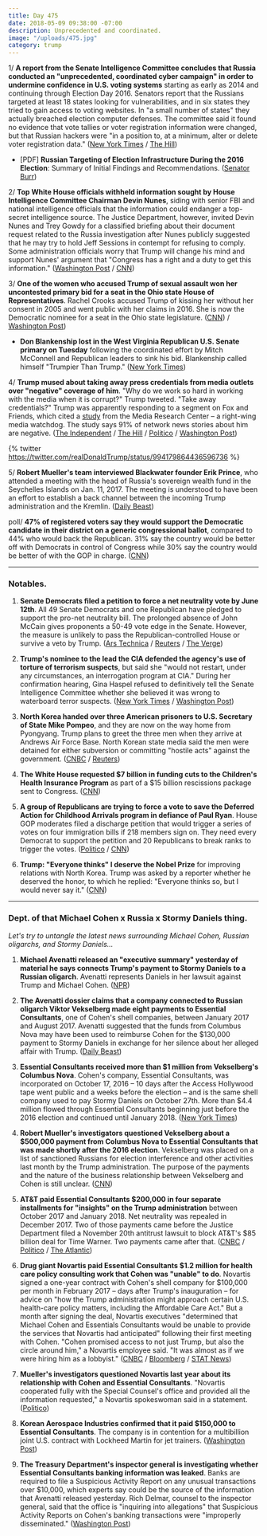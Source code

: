 ```yaml
---
title: Day 475
date: 2018-05-09 09:38:00 -07:00
description: Unprecedented and coordinated.
image: "/uploads/475.jpg"
category: trump
---
```


1/ **A report from the Senate Intelligence Committee concludes that Russia conducted an "unprecedented, coordinated cyber campaign" in order to undermine confidence in U.S. voting systems** starting as early as 2014 and continuing through Election Day 2016. Senators report that the Russians targeted at least 18 states looking for vulnerabilities, and in six states they tried to gain access to voting websites. In "a small number of states" they actually breached election computer defenses. The committee said it found no evidence that vote tallies or voter registration information were changed, but that Russian hackers were "in a position to, at a minimum, alter or delete voter registration data." ([New York Times](https://www.nytimes.com/2018/05/08/us/politics/russia-2016-election-hackers.html) / [The Hill](http://thehill.com/policy/cybersecurity/386833-senate-intel-report-says-russia-waged-unprecedented-cyber-campaign))

* \[PDF\] **Russian Targeting of Election Infrastructure During the 2016 Election**: Summary of Initial Findings and Recommendations. ([Senator Burr](https://www.burr.senate.gov/imo/media/doc/RussRptInstlmt1-%20ElecSec%20Findings,Recs2.pdf))

2/ **Top White House officials withheld information sought by House Intelligence Committee Chairman Devin Nunes**, siding with senior FBI and national intelligence officials that the information could endanger a top-secret intelligence source. The Justice Department, however, invited Devin Nunes and Trey Gowdy for a classified briefing about their document request related to the Russia investigation after Nunes publicly suggested that he may try to hold Jeff Sessions in contempt for refusing to comply. Some administration officials worry that Trump will change his mind and support Nunes' argument that "Congress has a right and a duty to get this information."  ([Washington Post](https://www.washingtonpost.com/politics/risk-to-intelligence-source-who-aided-russia-investigation-at-center-of-latest-showdown-between-nunes-and-justice-dept/2018/05/08/d6fb66f8-5223-11e8-abd8-265bd07a9859_story.html?noredirect=on&utm_term=.9a5e5ca0ab71) / [CNN](https://www.cnn.com/2018/05/09/politics/devin-nunes-classified-briefing-justice-department/index.html))

3/ **One of the women who accused Trump of sexual assault won her uncontested primary bid for a seat in the Ohio state House of Representatives**. Rachel Crooks accused Trump of kissing her without her consent in 2005 and went public with her claims in 2016. She is now the Democratic nominee for a seat in the Ohio state legislature. ([CNN](https://www.cnn.com/2018/05/08/politics/rachel-crooks-ohio/index.html)) / [Washington Post](https://www.washingtonpost.com/news/politics/wp/2018/05/08/rachel-crooks-who-accused-trump-of-sexually-assaulting-her-wins-uncontested-ohio-house-primary/))

* **Don Blankenship lost in the West Virginia Republican U.S. Senate primary on Tuesday** following the coordinated effort by Mitch McConnell and Republican leaders to sink his bid. Blankenship called himself "Trumpier Than Trump." ([New York Times](https://www.nytimes.com/2018/05/08/us/politics/blankenship-west-virginia.html))

4/ **Trump mused about taking away press credentials from media outlets over "negative" coverage of him**. "Why do we work so hard in working with the media when it is corrupt?" Trump tweeted. "Take away credentials?" Trump was apparently responding to a segment on Fox and Friends, which cited a [study](https://twitter.com/theMRC/status/993948062518267904) from the Media Research Center – a right-wing media watchdog. The study says 91% of network news stories about him are negative. ([The Independent](https://www.independent.co.uk/news/world/americas/us-politics/donald-trump-media-credentials-twitter-threat-negative-news-stories-fake-network-a8342901.html) / [The Hill](http://thehill.com/homenews/administration/386854-trump-threatens-to-remove-news-networks-press-credentials-over) / [Politico](https://www.politico.com/story/2018/05/09/trump-media-credentials-576798) / [Washington Post](https://www.washingtonpost.com/politics/trump-muses-about-yanking-news-media-credentials-in-response-to-negative-coverage/2018/05/09/746c2918-52a6-11e8-a551-5b648abe29ef_story.html))

{% twitter https://twitter.com/realDonaldTrump/status/994179864436596736 %}

5/ **Robert Mueller's team interviewed Blackwater founder Erik Prince**, who attended a meeting with the head of Russia's sovereign wealth fund in the Seychelles Islands on Jan. 11, 2017. The meeting is understood to have been an effort to establish a back channel between the incoming Trump administration and the Kremlin. ([Daily Beast](https://www.thedailybeast.com/special-counsel-muellers-team-questioned-blackwater-founder-erik-prince))

poll/ **47% of registered voters say they would support the Democratic candidate in their district on a generic congressional ballot**, compared to 44% who would back the Republican. 31% say the country would be better off with Democrats in control of Congress while 30% say the country would be better of with the GOP in charge. ([CNN](https://www.cnn.com/2018/05/09/politics/cnn-poll-generic-ballot-narrows/index.html))

---

### Notables.

1. **Senate Democrats filed a petition to force a net neutrality vote by June 12th**. All 49 Senate Democrats and one Republican have pledged to support the pro-net neutrality bill. The prolonged absence of John McCain gives proponents a 50-49 vote edge in the Senate. However, the measure is unlikely to pass the Republican-controlled House or survive a veto by Trump. ([Ars Technica](https://arstechnica.com/tech-policy/2018/05/senate-will-vote-on-killing-or-keeping-net-neutrality-rules-by-june-12/) / [Reuters](https://www.reuters.com/article/us-usa-internet/u-s-senate-to-vote-to-reinstate-open-internet-rules-idUSKBN1I9351) / [The Verge](https://www.theverge.com/2018/5/9/17333108/net-neutrality-congressional-review-act-cra-resolution-vote-senate))

2. **Trump's nominee to the lead the CIA defended the agency's use of torture of terrorism suspects**, but said she "would not restart, under any circumstances, an interrogation program at CIA." During her confirmation hearing, Gina Haspel refused to definitively tell the Senate Intelligence Committee whether she believed it was wrong to waterboard terror suspects. ([New York Times](https://www.nytimes.com/2018/05/09/us/politics/gina-haspel-cia-senate-confirmation-hearing.html) / [Washington Post](https://www.washingtonpost.com/world/national-security/gina-haspel-trumps-pick-to-lead-cia-to-pledge-she-wont-restart-interrogation-program/2018/05/08/ad746fb8-5323-11e8-abd8-265bd07a9859_story.html))

3. **North Korea handed over three American prisoners to U.S. Secretary of State Mike Pompeo**, and they are now on the way home from Pyongyang. Trump plans to greet the three men when they arrive at Andrews Air Force Base. North Korean state media said the men were detained for either subversion or committing "hostile acts" against the government. ([CNBC](https://www.cnbc.com/2018/05/09/trump-secretary-of-state-pompeo-heading-back-from-north-korea-with-3-released-prisoners.html) / [Reuters](https://www.reuters.com/article/us-northkorea-missiles/north-korea-releases-detained-americans-ahead-of-planned-trump-kim-summit-idUSKBN1IA08I))

4. **The White House requested $7 billion in funding cuts to the Children's Health Insurance Program** as part of a $15 billion rescissions package sent to Congress. ([CNN](https://www.cnn.com/2018/05/08/politics/white-house-chip-funding/index.html))

5. **A group of Republicans are trying to force a vote to save the Deferred Action for Childhood Arrivals program in defiance of Paul Ryan**. House GOP moderates filed a discharge petition that would trigger a series of votes on four immigration bills if 218 members sign on. They need every Democrat to support the petition and 20 Republicans to break ranks to trigger the votes. ([Politico](https://www.politico.com/story/2018/05/09/daca-congress-vote-republicans-577301) / [CNN](https://www.cnn.com/2018/05/09/politics/daca-house-republicans-discharge-petition-immigration/index.html))

6. **Trump: "Everyone thinks" I deserve the Nobel Prize** for improving relations with North Korea. Trump was asked by a reporter whether he deserved the honor, to which he replied: "Everyone thinks so, but I would never say it." ([CNN](https://www.cnn.com/2018/05/09/politics/trump-nobel-prize/index.html))

---

### Dept. of that Michael Cohen x Russia x Stormy Daniels thing.

*Let's try to untangle the latest news surrounding Michael Cohen, Russian oligarchs, and Stormy Daniels...*

1. **Michael Avenatti released an "executive summary" yesterday of material he says connects Trump's payment to Stormy Daniels to a Russian oligarch**. Avenatti represents Daniels in her lawsuit against Trump and Michael Cohen. ([NPR](https://www.npr.org/2018/05/09/609724032/what-you-need-to-know-about-alleged-russian-payments-to-trumps-lawyer-cohen))

2. **The Avenatti dossier claims that a company connected to Russian oligarch Viktor Vekselberg made eight payments to Essential Consultants**, one of Cohen's shell companies, between January 2017 and August 2017. Avenatti suggested that the funds from Columbus Nova may have been used to reimburse Cohen for the $130,000 payment to Stormy Daniels in exchange for her silence about her alleged affair with Trump. ([Daily Beast](https://www.thedailybeast.com/michael-cohen-took-cash-from-russian-oligarch-after-election))

3. **Essential Consultants received more than $1 million from Vekselberg's Columbus Nova**. Cohen's company, Essential Consultants, was incorporated on October 17, 2016 – 10 days after the Access Hollywood tape went public and a weeks before the election – and is the same shell company used to pay Stormy Daniels on October 27th. More than $4.4 million flowed through Essential Consultants beginning just before the 2016 election and continued until January 2018.  ([New York Times](https://www.nytimes.com/2018/05/08/us/politics/michael-cohen-shell-company-payments.html))

4. **Robert Mueller's investigators questioned Vekselberg about a $500,000 payment from Columbus Nova to Essential Consultants that was made shortly after the 2016 election**. Vekselberg was placed on a list of sanctioned Russians for election interference and other activities last month by the Trump administration. The purpose of the payments and the nature of the business relationship between Vekselberg and Cohen is still unclear. ([CNN](https://www.cnn.com/2018/05/08/politics/robert-mueller-russian-oligarch-payments-michael-cohen/index.html))

5. **AT&T paid Essential Consultants $200,000 in four separate installments for "insights" on the Trump administration** between October 2017 and January 2018. Net neutrality was repealed in December 2017. Two of those payments came before the Justice Department filed a November 20th antitrust lawsuit to block AT&T's $85 billion deal for Time Warner. Two payments came after that. ([CNBC](https://www.cnbc.com/2018/05/08/att-confirms-it-paid-trump-lawyer-michael-cohen-for-insights-on-administration.html) / [Politico](https://www.politico.com/newsletters/morning-tech/2018/05/09/the-at-t-michael-cohen-connection-208446) / [The Atlantic](https://www.theatlantic.com/technology/archive/2018/05/the-strange-case-of-atts-payments-to-michael-cohen/559994/))

6. **Drug giant Novartis paid Essential Consultants $1.2 million for health care policy consulting work that Cohen was "unable" to do**. Novartis signed a one-year contract with Cohen's shell company for $100,000 per month in February 2017 – days after Trump's inauguration – for advice on "how the Trump administration might approach certain U.S. health-care policy matters, including the Affordable Care Act." But a month after signing the deal, Novartis executives "determined that Michael Cohen and Essentials Consultants would be unable to provide the services that Novartis had anticipated" following their first meeting with Cohen. "Cohen promised access to not just Trump, but also the circle around him," a Novartis employee said. "It was almost as if we were hiring him as a lobbyist." ([CNBC](https://www.cnbc.com/2018/05/09/novartis-paid-trumps-lawyer-michael-cohen-more-than-1-million-for-work-he-was-unable-to-do-company-says.html) / [Bloomberg](https://www.bloomberg.com/news/articles/2018-05-09/novartis-got-out-lawyered-by-michael-cohen-for-trump-services) / [STAT News](https://www.statnews.com/pharmalot/2018/05/09/trumps-lawyer-cohen-fixer-novartis/))

7. **Mueller's investigators questioned Novartis last year about its relationship with Cohen and Essential Consultants**. "Novartis cooperated fully with the Special Counsel's office and provided all the information requested," a Novartis spokeswoman said in a statement. ([Politico](https://www.politico.com/story/2018/05/09/novartis-cooperate-mueller-576806))

8. **Korean Aerospace Industries confirmed that it paid $150,000 to Essential Consultants**. The company is in contention for a multibillion joint U.S. contract with Lockheed Martin for jet trainers. ([Washington Post](https://www.washingtonpost.com/politics/mueller-questioned-payment-to-trump-lawyer-michael-cohen/2018/05/09/6ad3a7d6-538d-11e8-a551-5b648abe29ef_story.html))

9. **The Treasury Department's inspector general is investigating whether Essential Consultants banking information was leaked**. Banks are required to file a Suspicious Activity Report on any unusual transactions over $10,000, which experts say could be the source of the information that Avenatti released yesterday. Rich Delmar, counsel to the inspector general, said that the office is "inquiring into allegations" that Suspicious Activity Reports on Cohen's banking transactions were "improperly disseminated." ([Washington Post](https://www.washingtonpost.com/politics/treasury-inspector-general-launches-probe-into-possible-leak-of-michael-cohens-banking-records/2018/05/09/d33c2010-5391-11e8-b00a-17f9fda3859b_story.html))
